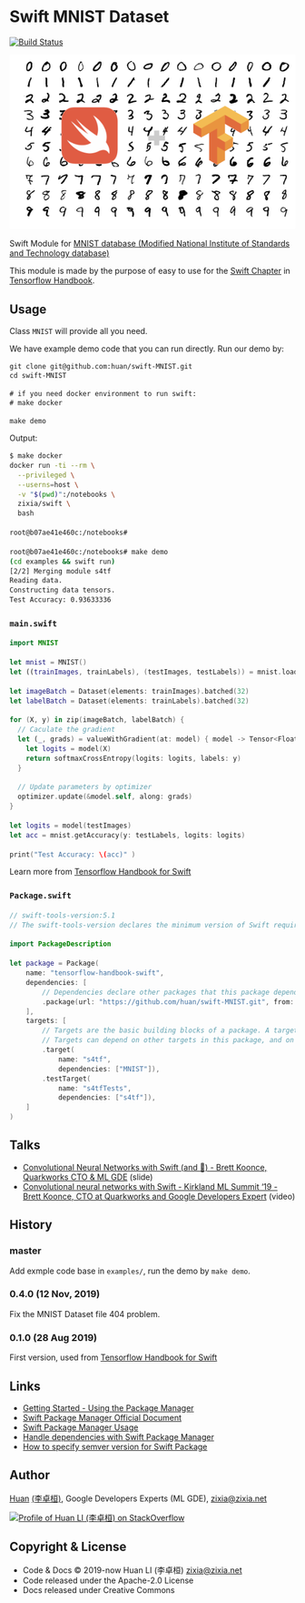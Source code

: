 # Swift MNIST Dataset

[![Build Status](https://travis-ci.com/huan/swift-MNIST.svg?branch=master)](https://travis-ci.com/huan/swift-MNIST)

![MNIST dataset](docs/images/swift-mnist.png)

Swift Module for [MNIST database (Modified National Institute of Standards and Technology database)](https://en.wikipedia.org/wiki/MNIST_database)

This module is made by the purpose of easy to use for the [Swift Chapter](https://github.com/tensorflow-handbook-swift) in [Tensorflow Handbook](https://tf.wiki).

## Usage

Class `MNIST` will provide all you need.

We have example demo code that you can run directly. Run our demo by:

```shell
git clone git@github.com:huan/swift-MNIST.git
cd swift-MNIST

# if you need docker environment to run swift:
# make docker

make demo
```

Output:

```sh
$ make docker
docker run -ti --rm \
  --privileged \
  --userns=host \
  -v "$(pwd)":/notebooks \
  zixia/swift \
  bash

root@b07ae41e460c:/notebooks#

root@b07ae41e460c:/notebooks# make demo
(cd examples && swift run)
[2/2] Merging module s4tf
Reading data.
Constructing data tensors.
Test Accuracy: 0.93633336
```

### `main.swift`

```swift
import MNIST

let mnist = MNIST()
let ((trainImages, trainLabels), (testImages, testLabels)) = mnist.loadData()

let imageBatch = Dataset(elements: trainImages).batched(32)
let labelBatch = Dataset(elements: trainLabels).batched(32)

for (X, y) in zip(imageBatch, labelBatch) {
  // Caculate the gradient
  let (_, grads) = valueWithGradient(at: model) { model -> Tensor<Float> in
    let logits = model(X)
    return softmaxCrossEntropy(logits: logits, labels: y)
  }

  // Update parameters by optimizer
  optimizer.update(&model.self, along: grads)
}

let logits = model(testImages)
let acc = mnist.getAccuracy(y: testLabels, logits: logits)

print("Test Accuracy: \(acc)" )
```

Learn more from [Tensorflow Handbook for Swift](https://github.com/huan/tensorflow-handbook-swift)

### `Package.swift`

```swift
// swift-tools-version:5.1
// The swift-tools-version declares the minimum version of Swift required to build this package.

import PackageDescription

let package = Package(
    name: "tensorflow-handbook-swift",
    dependencies: [
        // Dependencies declare other packages that this package depends on.
        .package(url: "https://github.com/huan/swift-MNIST.git", from: "0.4.0"),
    ],
    targets: [
        // Targets are the basic building blocks of a package. A target can define a module or a test suite.
        // Targets can depend on other targets in this package, and on products in packages which this package depends on.
        .target(
            name: "s4tf",
            dependencies: ["MNIST"]),
        .testTarget(
            name: "s4tfTests",
            dependencies: ["s4tf"]),
    ]
)
```

## Talks

- [Convolutional Neural Networks with Swift (and 🐍) - Brett Koonce, Quarkworks CTO & ML GDE](http://static.brettkoonce.com/presentations/convolutional_neural_networks_swift.pdf) (slide)
- [Convolutional neural networks with Swift - Kirkland ML Summit ‘19 - Brett Koonce, CTO at Quarkworks and Google Developers Expert](https://www.youtube.com/watch?v=d6jZUYjHaWI) (video)

## History

### master

Add exmple code base in `examples/`, run the demo by `make demo`.

### 0.4.0 (12 Nov, 2019)

Fix the MNIST Dataset file 404 problem.

### 0.1.0 (28 Aug 2019)

First version, used from [Tensorflow Handbook for Swift](https://github.com/huan/tensorflow-handbook-swift)

## Links

- [Getting Started - Using the Package Manager](https://swift.org/getting-started/#using-the-package-manager)
- [Swift Package Manager Official Document](https://swift.org/package-manager/)
- [Swift Package Manager Usage](https://github.com/apple/swift-package-manager/blob/master/Documentation/Usage.md)
- [Handle dependencies with Swift Package Manager](https://www.codementor.io/marcinzbijowski/handle-dependencies-with-swift-package-manager-hx0ryac5u)
- [How to specify semver version for Swift Package](https://github.com/apple/swift-package-manager/blob/master/Documentation/PackageDescription.md#methods-3)

## Author

[Huan](https://github.com/huan) [(李卓桓)](http://linkedin.com/in/zixia), Google Developers Experts (ML GDE), <zixia@zixia.net>

[![Profile of Huan LI (李卓桓) on StackOverflow](https://stackoverflow.com/users/flair/1123955.png)](https://stackoverflow.com/users/1123955/huan)

## Copyright & License

- Code & Docs © 2019-now Huan LI (李卓桓) <zixia@zixia.net>
- Code released under the Apache-2.0 License
- Docs released under Creative Commons
